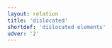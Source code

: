 ```yaml
---
layout: relation
title: 'dislocated'
shortdef: 'dislocated elements'
udver: '2'
---
```

<!-- Interlanguage links updated Út zář 29 20:31:51 CEST 2020 -->
